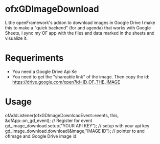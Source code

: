 # ofxGDImageDownload
Little openFramework's addon to download images in Google Drive
I make this to make a "quick backend" (for and agenda) that works with Google Sheets, i sync my OF app with the files and data marked in the sheets and visualize it.

# Requeriments

-	You need a Google Drive Api Ke
-	You need to get the "shareable link" of the image. 
	Then copy the id:
	https://drive.google.com/open?id=ID_OF_THE_IMAGE

# Usage

 ofAddListener(ofxGDImageDownloadEvent::events, this, &ofApp::on_gd_event);	//	Register for event
 gd_image_download.setup("YOUR API KEY");	//	setup with your api key
 gd_image_download.download(&image,"IMAGE ID");		//	pointer to and ofImage and Google Drive image id

